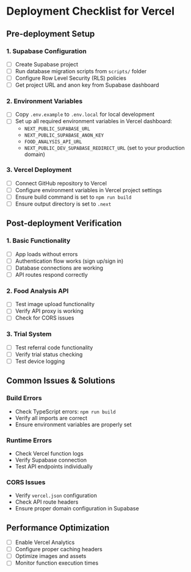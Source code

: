 # Deployment Checklist for Vercel

## Pre-deployment Setup

### 1. Supabase Configuration
- [ ] Create Supabase project
- [ ] Run database migration scripts from `scripts/` folder
- [ ] Configure Row Level Security (RLS) policies
- [ ] Get project URL and anon key from Supabase dashboard

### 2. Environment Variables
- [ ] Copy `.env.example` to `.env.local` for local development
- [ ] Set up all required environment variables in Vercel dashboard:
  - `NEXT_PUBLIC_SUPABASE_URL`
  - `NEXT_PUBLIC_SUPABASE_ANON_KEY`
  - `FOOD_ANALYSIS_API_URL`
  - `NEXT_PUBLIC_DEV_SUPABASE_REDIRECT_URL` (set to your production domain)

### 3. Vercel Deployment
- [ ] Connect GitHub repository to Vercel
- [ ] Configure environment variables in Vercel project settings
- [ ] Ensure build command is set to `npm run build`
- [ ] Ensure output directory is set to `.next`

## Post-deployment Verification

### 1. Basic Functionality
- [ ] App loads without errors
- [ ] Authentication flow works (sign up/sign in)
- [ ] Database connections are working
- [ ] API routes respond correctly

### 2. Food Analysis API
- [ ] Test image upload functionality
- [ ] Verify API proxy is working
- [ ] Check for CORS issues

### 3. Trial System
- [ ] Test referral code functionality
- [ ] Verify trial status checking
- [ ] Test device logging

## Common Issues & Solutions

### Build Errors
- Check TypeScript errors: `npm run build`
- Verify all imports are correct
- Ensure environment variables are properly set

### Runtime Errors
- Check Vercel function logs
- Verify Supabase connection
- Test API endpoints individually

### CORS Issues
- Verify `vercel.json` configuration
- Check API route headers
- Ensure proper domain configuration in Supabase

## Performance Optimization

- [ ] Enable Vercel Analytics
- [ ] Configure proper caching headers
- [ ] Optimize images and assets
- [ ] Monitor function execution times